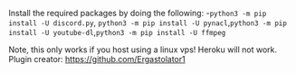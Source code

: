 Install the required packages by doing the following:
-`python3 -m pip install -U discord.py`, `python3 -m pip install -U pynacl`,`python3 -m pip install -U youtube-dl`,`python3 -m pip install -U ffmpeg`


Note, this only works if you host using a linux vps! Heroku will not work.
Plugin creator: https://github.com/Ergastolator1

